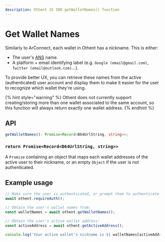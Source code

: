 ```yaml
---
description: Othent JS SDK getWalletNames() function
---
```


# Get Wallet Names

Similarly to ArConnect, each wallet in Othent has a nickname. This is either:

- The user's [ANS](https://ans.gg) name.
- A platform + email identifying label (e.g. `Google (email@gmail.com)`, `Twitter (email@outlook.com)`...).

To provide better UX, you can retrieve these names from the active (authenticated) user account and display them to make 
it easier for the user to recognize which wallet they're using. 

{% hint style="warning" %}
Othent does not currently support creating/storing more than one wallet associated to the same account, so this function
will always return exactly one wallet address.
{% endhint %}

## API

```ts
getWalletNames(): Promise<Record<B64UrlString, string>>;
```

### `return Promise<Record<B64UrlString, string>>`

A `Promise` containing an object that maps each wallet addresses of the active user to their nickname, or an empty
`Object` if the user is not authenticated.

## Example usage

```ts
// Make sure the user is authenticated, or prompt them to authenticate:
await othent.requireAuth();

// Obtain the user's wallet names from:
const walletNames = await othent.getWalletNames();

// Obtain the user's active wallet address:
const activeAddress = await othent.getActiveAddress();

console.log(`Your active wallet's nickname is ${ walletNames[activeAddress] }.`);
```

